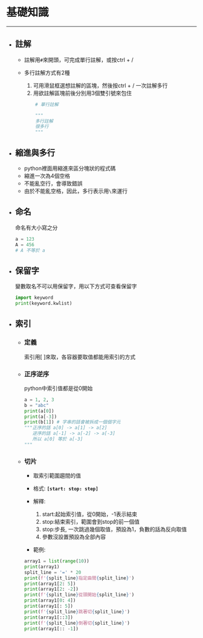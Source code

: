 # 基礎知識
---
+ ## 註解
  + 註解用`#`來開頭，可完成單行註解，或按ctrl + /
  + 多行註解方式有2種

    1. 可用滑鼠框選想註解的區塊，然後按ctrl + / 一次註解多行
    2. 用欲註解區塊前後分別用3個雙引號來包住

    ```python
        # 單行註解

        """
        多行註解
        很多行
        """        
    ```

+ ## 縮進與多行
  + python裡面用縮進來區分塊狀的程式碼
  + 縮進一次為4個空格
  + 不能亂空行，會導致錯誤
  + 由於不能亂空格，因此，多行表示用`\`來運行

+ ## 命名
  命名有大小寫之分
  ```python
  a = 123
  A = 456
  # A 不等於 a
  ```
+ ## 保留字
  變數取名不可以用保留字，用以下方式可查看保留字
    ```python
    import keyword
    print(keyword.kwlist)
    ```

+ ## 索引
  + ### 定義
    索引用[ ]來取，各容器要取值都能用索引的方式
   
  + ### 正序逆序
    python中索引值都是從0開始    
    ```python
    a = 1, 2, 3
    b = "abc"
    print(a[0])
    print(a[-3])
    print(b[1]) # 字串的話會被拆成一個個字元
    """正序的話 a[0] -> a[1] -> a[2]
       逆序的話 a[-1] -> a[-2] -> a[-3] 
       所以 a[0] 等於 a[-3]
    """ 
    ```
  
  + ### 切片
    + 取索引範圍趨間的值
    + 格式: **`[start: stop: step]`**
    + 解釋:
      1. start:起始索引值，從0開始，-1表示結束
      2. stop:結束索引，範圍會到stop的前一個值
      3. stop:步長, 一次跳過幾個取值，預設為1，負數的話為反向取值
      4. 參數沒設置預設為全部內容
     
    + 範例:
    ```python
    array1 = list(range(10))
    print(array1)
    split_line = '=' * 20
    print(f'{split_line}指定曲間{split_line}')
    print(array1[2: 5])
    print(array1[2: -2])
    print(f'{split_line}從頭開始{split_line}')
    print(array1[0: 4])
    print(array1[: 5])
    print(f'{split_line}跳著切{split_line}')
    print(array1[::3])
    print(f'{split_line}倒著切{split_line}')
    print(array1[:: -1])
    ```